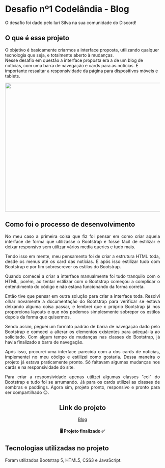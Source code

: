 # Desafio nº1 Codelândia - Blog

O desafio foi dado pelo Iuri Silva na sua comunidade do Discord!
  
  ## O que é esse projeto

  <p>O objetivo é basicamente criarmos a interface proposta, utilizando qualquer tecnologia que seja, e totalmente aberto à mudanças.
    <br>
  Nesse desafio em questão a interface proposta era a de um blog de notícias, com uma barra de navegação e cards para as notícias. É importante ressaltar a responsividade da     página para dispositivos móveis e tablets.</p>

  <div align="center">
   <img src="https://user-images.githubusercontent.com/86028187/135546260-1f9017e5-8286-4573-b462-82ffbc241541.PNG" alt="" width="600px" height="420px">

  </div>
  
## Como foi o processo de desenvolvimento 

<p align="justify">No meu caso a primeira coisa que fiz foi pensar em como criar aquela interface de forma que utilizasse o Bootstrap e fosse fácil de estilizar e deixar responsivo sem utilizar vários media queries e tudo mais.</p>
<p align="justify">Tendo isso em mente, meu pensamento foi de criar a estrutura HTML toda, desde os menus até os card das notícias. E após isso estilizar tudo com Bootstrap e por fim sobrescrever os estilos do Bootstrap. </p>
<p align="justify">Quando comecei a criar a interface manualmente foi tudo tranquilo com o HTML, porém, ao tentar estilizar com o Bootstrap começou a complicar o entendimento do código e não estava funcionando da forma correta.</p>
<p align="justify">Então tive que pensar em outra solução para criar a interface toda. Resolvi olhar novamente a documentação do Bootstrap para verificar se estava deixando alguma coisa passar, e lembrei que o próprio Bootstrap já nos proporciona layouts e que nós podemos simplesmente sobrepor os estilos depois da forma que quisermos.</p>
<p align="justify">Sendo assim, peguei um formato padrão de barra de navegação dado pelo Bootstrap e comecei a alterar os elementos existentes para adequá-la ao solicitado. Com algum tempo de mudanças nas classes do Bootstrap, já havia finalizado a barra de navegação.</p>
<p align="justify">Após isso, procurei uma interface parecida com a dos cards de noticias, implementei no meu código e estilizei como gostaria. Dessa maneira o projeto já estava praticamente pronto. Só faltavam algumas mudanças nos cards e na responsividade do site.</p>
<p align="justify">Para criar a responsividade apenas utilizei algumas classes "col" do Bootstrap e tudo foi se arrumando. Já para os cards utilizei as classes de sombras e paddings. Agora sim, projeto pronto, responsivo e pronto para ser compartilhado 😉.</p>

<div align="center">
  
## Link do projeto
<a href="https://deyvidjesus.github.io/Blog/" target="_blank">Blog</a>
  
</div>

<h4 align="center">🖥 Projeto finalizado ✅</h4>

## Tecnologias utilizadas no projeto

Foram utilizados Bootstrap 5, HTML5, CSS3 e JavaScript.
